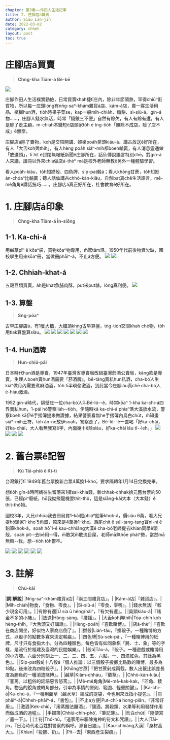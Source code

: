 ```yaml
---
chapter: 第3章——作田人生活記事
title: 2. 庄腳店á買賣
author: Siau Lah-jih
date: 2022-03-02
category: chheh
layout: post
toc: true
---
```


# 庄腳店á買賣
> **Chng-kha Tiàm-á Bé-bē**

![](../too5/06/6-4-1.庄腳店仔.jpg)

庄腳作田人生活樸實勤儉，日常買賣khah捷tī庄內，除非年節鬧熱，罕得chiūⁿ街買物，所以每一庄頭lóng有nn̄g-saⁿ-khám雜貨á店、kám-á店，賣一寡生活用品、檳榔hun酒，tio̍h時果子菜se，kap一般mi̍h-chia̍h、糖餅、sì-siù-á、gín-á物‥‥‥，庄腳人錢水無活，時常「錢銀三不便」自然有賒欠，有人有賒有還，有人是賒了走主顧，m̄-chiah本錢短ê店頭家to̍h ē tn̄g-tio̍h「無賒不成店，賒了店不成」ê無奈。

庄腳店á除了賣物，koh是交陪開講、娛樂poa̍h臭頭kiáu-á、講古放送ê好所在，有人「大舌koh興thi̍h」，有人hèng poa̍h siáⁿ-mih都boeh輸贏，有人消息靈通做「放送頭」，tī hit ê封閉無報紙新聞ê庄腳所在，話仙傳說謠言特別chē。對gín-á人來講，讀冊以外來chia做店á-thèⁿ mā是校外老師無教ê另外一種體驗學習。

看人poa̍h-kiáu，to̍h知撚骰、四色牌、si̍p-pat骰á；看人khōng甘蔗，to̍h知影án-chóaⁿ比輸贏；聽人話仙講古chhò-kàn-kiāu，自然bat真chē生活語言，mê-mê角角ê講話技巧‥‥‥，庄腳店á真正好所在，社會教育ê好所在。

# 1. 庄腳店á印象
> **Chng-kha Tiàm-á Ìn-siōng**
## 1-1. Ka-chì-á

用鹹草pīⁿ ê kōaⁿ袋，買物kōaⁿ物專用，m̄驚tâm濕。1950年代前後物資欠缺，國校學生用來kōaⁿ冊，當做冊phāiⁿ-á，不止á方便。
![](../too5/06/6-4-1-1.茭薦仔.jpg)
![](../too5/06/6-4-1-2.茭薦仔.jpg)

## 1-2. Chhiah-khat-á

五穀豆類買賣，a̍h是khat魚脯肉酥，put米put糖，lóng真利便。
![](../too5/06/6-4-2-1.米挑.jpg)

## 1-3. 算盤
> **Sǹg-pôaⁿ**

古早庄腳店á，有1隻大櫃，大櫃頂khǹg古早算盤，tn̄g-tio̍h交關khah chē物，to̍h用tiak算盤算siàu。
![](../too5/06/6-7-1.算盤.jpg)
![](../too5/06/6-7-2.算盤.jpg)
![](../too5/06/6-7-3.算盤.jpg)
![](../too5/06/6-7-4.算盤.jpg)
![](../too5/06/6-7-5.算盤.jpg)
![](../too5/06/6-7-6.算盤.jpg)
![](../too5/06/6-7-7.算盤.jpg)

## 1-4. Hun酒牌
> **Hun-chiú-pâi**

日本時代hun酒是專賣，1947年臺灣省專賣局改組臺灣菸酒公賣局，kāng款是專賣，生理人boeh賣hun酒需要『菸酒牌』，bē-tàng賣私hun私酒，cha-bó͘人生kiáⁿ做月內需要煮麻油酒，to̍h tī半暝偷激酒，到此當今庄腳iáu真chē cha-bó͘人ē-hiáu激酒。

1952 gín-á時代，隔壁庄一位cha-bó͘人叫Bé-ló--è，時常kōaⁿ 1-kha ka-chì-á四界賣私hun，1-pái hō͘警察lia̍h--tio̍h，伊隨時kā ka-chì-á phiaⁿ落大溪放水流，警察boeh kā伊ê手摺簿提來做證據，結果警察看無he手摺簿內烏白chu̍t，m̄知畫siáⁿ-mih土符，to̍h án-ne放伊soah，警察走了，Bé-ló--è一直喝「好ka-chài，好ka-chài，大人看無我寫ê字，內面幾十ê賒siàu，好ka-chài iáu tī--leh。」
![](../too5/06/6-5-1.菸酒牌.jpg)
![](../too5/06/6-5-2.菸酒牌.jpg)
![](../too5/06/6-5-3.掛牌香煙.jpg)
![](../too5/06/6-5-4.商品掛牌.jpg)

# 2. 舊台票ê記智
> **Kū Tâi-phiò ê Kì-tì**

台灣銀行tī 1949年舊台票換新台票4萬換1-kho͘，要求隔轉年1月14日兌換完畢。

想tio̍h gín-á時阿媽往生留落來1摺sai-khia錢，新chhak-chhak拾元舊台票約50張，已經pìⁿ廢紙，hō͘我拗飛龍機耍thit-thô，這是siāng-kài大本（大本錢）ê thit-thô物。

國校3年，大兄chhōa我去冊局買1-kâi鉛phiáⁿ鉛筆khok-á，價siàu 6萬，看大兄提hō͘頭家1-kho͘ 5角銀，原來是4萬換1-kho͘。落尾chit ê súi-tang-tang寶ni-ni ê鉛筆khok-á，soah hō͘ 1-ê kau-chhiâng大漢ê cha-bó͘老師提去khian同學ê頭殼，soah pit--去bē用--得，m̄敢哭m̄敢流目屎，老師mā無hōe pháiⁿ勢，當然mā無賠--我，想--tio̍h to̍h鬱卒。

![](../too5/06/6-8-1.舊台票.jpg)
![](../too5/06/6-8-2.舊台票.jpg) 
![](../too5/06/6-8-3.舊台票五分.jpg)
![](../too5/06/6-8-4.舊台票5角.jpg)
![](../too5/06/6-8-5.舊台票.jpg)
![](../too5/06/6-8-6.舊台票壹百圓.jpg)


# 3. 註解
> **Chù-kái**

|**詞**|**解說**|
|Nn̄g-saⁿ-khám雜貨á店|『兩三間雜貨店』。|
|Kám-á店|『雜貨店』。|
|Mi̍h-chia̍h|物食，『食物、零食』。|
|Sì-siù-á|『零食，零嘴』。|
|錢水無活|『較少現金可用』。|
|有賒有還|Ū sia ū hêng/hâiⁿ，『有欠有還』。|
|臭頭kiáu-á|『賭金不多的小賭』。|
|放送|Hòng-sàng，『廣播』。|
|大舌koh興thi̍h|Tōa-chi̍h koh hèng-thi̍h，『大舌頭又好講話』。|
|Hèng-poa̍h|『喜歡賭博』。|
|店á-thèⁿ|『喜歡在商店閒坐，好似怕人家商店倒了』。|
|撚骰|Lián-tâu，『擲骰子。一種賭博的方式，以骰子的點數多寡來決定輸贏』。|
|四色牌|Sù-sek-pâi，『一種賭博用的紙牌，尺寸只有食指大小，分為四種顏色，每色皆有如同象棋「將、士、象」等的字樣，是流行於福建及臺灣的民間娛樂』。|
|骰á|Tâu-á，『骰子。一種遊戲或賭博用的小方塊。六面分別刻上一、二、三、四、五、六點，一、四漆紅色，其餘為黑色』。|
|Si̍p-pat骰á|十八骰á『個人推論：以三個骰子投擲比點數的賭博，最多為18點。後來改為四粒骰子』。|
|Khōng甘蔗|『把甘蔗剁成兩截，數人出籤比誤差長度為勝負的一種消遣賭博』。|
|鹹草|Kiâm-chháu，『藺草』。|
|Chhò-kàn-kiāu|『詈罵。以粗俗的話語惡言怒罵』。|
|Mê-mê角角|Mê-mê-kak-kak，『芒角、稜角。物品的銳角或轉角部分。引申為事情的原則、範圍、輕重關鍵』。|
|Ka-chì-á|Ka-chù-á，『一種用藺草（鹹水草）​編成的提袋，今也用來泛指小提包』。|
|冊phāiⁿ-á|Chheh-phāiⁿ-á，『書包』。|
|不止á方便|Put-chí-á hong-piān，『非常好用』。|
|激酒|Kek-chiú，『用蒸餾法釀酒』，『釀酒。將穀類、水果等利用發酵作用而做成酒的過程』。|
|手摺簿|Chhiú-chih-phō͘，『筆記簿』。|
|烏白chu̍t|『隨便寫／畫一下』。|
|土符|Thó͘-hû，『道家用來驅除鬼神的符文和咒語』。|
|大人|Tāi-jîn，『日治時代老百姓對警察的稱呼。源自日語』。|
|Kau-chhiâng大漢|『身材高大』。|
|Khian|『投擲、扔』。|
|Pit--去|『東西產生裂痕』。|
